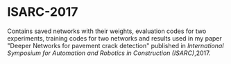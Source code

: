 # ISARC-2017

Contains saved networks with their weights, evaluation codes for two experiments, training codes for two networks and results used in my paper "Deeper Networks for pavement crack detection" published in <i>International Symposium for Automation and Robotics in Construction (ISARC)</i>,2017.
